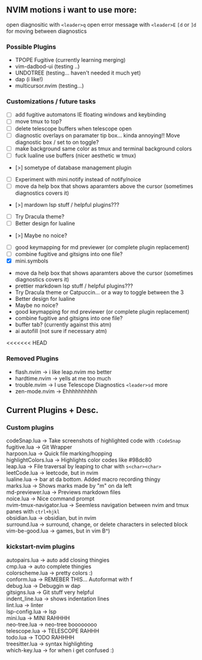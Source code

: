 ## NVIM motions i want to use more:

open diagnositic with `<leader>q`
open error message with `<leader>E`
`[d` or `]d` for moving between diagnostics

###  Possible Plugins
- TPOPE Fugitive (currently learning merging)
- vim-dadbod-ui  (testing ..)
- UNDOTREE       (testing... haven't needed it much yet)
- dap            (i like!)
- multicursor.nvim (testing...)

###  Customizations / future tasks 
- [ ] add fugitive automatons IE floating windows and keybinding
- [ ] move tmux to top?
- [ ] delete telescope buffers when telescope open
- [ ] diagnostic overlays on paramater tip box... kinda annoying!!
    Move diagnostic box / set to on toggle?
- [ ] make background same color as tmux and terminal background colors
- [ ] fuck lualine use buffers (nicer aesthetic w tmux)
- [>] sometype of database management plugin
- [ ] Experiment with mini.notify instead of notify/noice
- [ ] move da help box that shows aparamters above the cursor (sometimes diagnostics covers it)
- [>] mardown lsp stuff / helpful plugins???
- [ ] Try Dracula theme?
- [ ] Better design for lualine
- [>] Maybe no noice?
- [ ] good keymapping for md previewer (or complete plugin replacement)
- [ ] combine fugitive and gitsigns into one file?
- [x] mini.symbols

- move da help box that shows aparamters above the cursor (sometimes diagnostics covers it)
- prettier markdown lsp stuff / helpful plugins???
- Try Dracula theme or Catpuccin... or a way to toggle between the 3
- Better design for lualine
- Maybe no noice?
- good keymapping for md previewer (or complete plugin replacement)
- combine fugitive and gitsigns into one file?
- buffer tab? (currently against this atm)
- ai autofill (not sure if necessary atm)

<<<<<<< HEAD
###  Removed Plugins 
- flash.nvim    -> i like leap.nvim mo better
- hardtime.nvim -> yells at me too much
- trouble.nvim  -> I use Telescope Diagnostics `<leader>sd` more
- zen-mode.nvim -> Ehhhhhhhhhh

## Current Plugins + Desc.
### **Custom plugins**
codeSnap.lua             -> Take screenshots of highlighted code with `:CodeSnap`  
fugitive.lua             -> Git Wrapper  
harpoon.lua              -> Quick file marking/hopping  
highlightColors.lua      -> Highlights color codes like #98dc80  
leap.lua                 -> File traversal by leaping to char with `s<char><char>`  
leetCode.lua             -> leetcode, but in nvim  
lualine.lua              -> bar at da bottom. Added macro recording thingy  
marks.lua                -> Shows marks made by "m<char>" on da left  
md-previewer.lua         -> Previews markdown files  
noice.lua                -> Nice command prompt  
nvim-tmux-navigator.lua  -> Seemless navigation between nvim and tmux panes with `ctrl+hjkl`  
obsidian.lua             -> obsidian, but in nvim  
surround.lua             -> surround, change, or delete characters in selected block  
vim-be-good.lua          -> games, but in vim B^)  

### **kickstart-nvim plugins**  
autopairs.lua            -> auto add closing thingies  
cmp.lua                  -> auto complete thingies  
colorscheme.lua          -> pretty colors :)  
conform.lua              -> REMEBER THIS... Autoformat with <leader>f  
debug.lua                -> Debuggin w dap  
gitsigns.lua             -> Git stuff very helpful  
indent_line.lua          -> shows indentation lines  
lint.lua                 -> linter  
lsp-config.lua           -> lsp  
mini.lua                 -> MINI RAHHHH  
neo-tree.lua             -> neo-tree boooooooo  
telescope.lua            -> TELESCOPE RAHHH  
todo.lua                 -> TODO RAHHHH  
treesitter.lua           -> syntax highlighting  
which-key.lua            -> for when i get confused :)  
